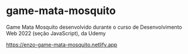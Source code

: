 # game-mata-mosquito
Game Mata Mosquito desenvolvido durante o curso de Desenvolvimento Web 2022 (seção JavaScript), da Udemy

https://enzo-game-mata-mosquito.netlify.app
